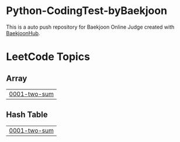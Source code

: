 # Python-CodingTest-byBaekjoon
This is a auto push repository for Baekjoon Online Judge created with [BaekjoonHub](https://github.com/BaekjoonHub/BaekjoonHub).

<!---LeetCode Topics Start-->
# LeetCode Topics
## Array
|  |
| ------- |
| [0001-two-sum](https://github.com/Choi-jujuyeon/Python-CodingTest/tree/master/0001-two-sum) |
## Hash Table
|  |
| ------- |
| [0001-two-sum](https://github.com/Choi-jujuyeon/Python-CodingTest/tree/master/0001-two-sum) |
<!---LeetCode Topics End-->